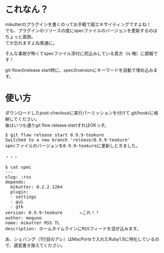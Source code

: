 これなん？
======================================

mikutterのプラグインを書くのってお手軽で超エキサイティングですよね！  
でも、プラグインのリリースの度にspecファイルのバージョンを更新するのはちょっと面倒。  
てか忘れますよね普通に。

そんな事故が怖くてspecファイル添付に尻込みしている貴方（is 俺）に朗報です！

git-flowのrelease start時に、specのversionにキーワードを自動で埋め込みます。


使い方
======================================
ダウンロードしたpost-checkoutに実行パーミッションを付けて.git/hook/に格納してください。  
後はいつも通りgit flow release startすればOKっす。

<pre>
$ git flow release start 0.9.9-teokure
Switched to a new branch 'release/0.9.9-teokure'
specファイルのバージョンを0.9.9-teokureに更新しときました。

・・・

$ cat spec
---
slug: :rss
depends:
  mikutter: 0.2.2.1264
  plugin:
  - settings
  - gui
  - gtk
version: 0.9.9-teokure　　　　←これ！！
author: moguno
name: mikutter RSS TL
description: ホームタイムラインにRSSフィードを混ぜ込みます。
</pre>

あ、シェバング（1行目のアレ）はMacPortsで入れたRuby1.9に特化しているので、適宜書き換えてください。
